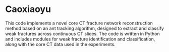 # Caoxiaoyu
This code implements a novel core CT fracture network reconstruction method based on an ant tracking algorithm, designed to extract and classify weak fractures across continuous CT slices. The code is written in Python and includes modules for weak fracture identification and classification, along with the core CT data used in the experiments.


